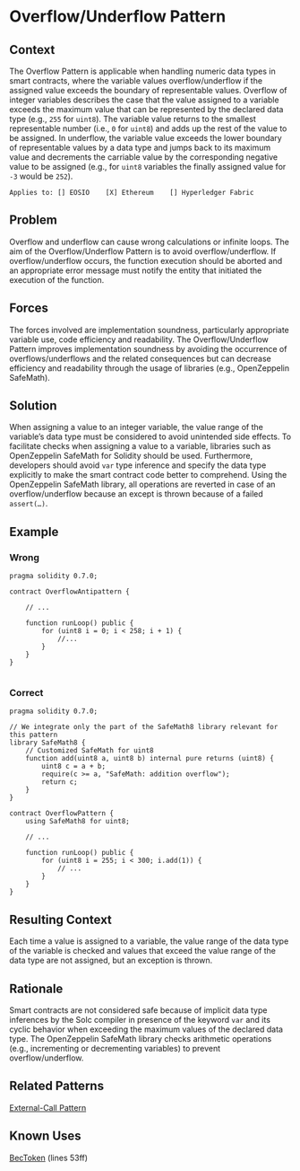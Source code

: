 # Overflow/Underflow Pattern
## Context
The Overflow Pattern is applicable when handling numeric data types in smart contracts, where the variable values overflow/underflow if the assigned value exceeds the boundary of representable values. Overflow of integer variables describes the case that the value assigned to a variable exceeds the maximum value that can be represented by the declared data type (e.g., ``255`` for ``uint8``). The variable value returns to the smallest representable number (i.e., ``0`` for ``uint8``) and adds up the rest of the value to be assigned. In underflow, the variable value exceeds the lower boundary of representable values by a data type and jumps back to its maximum value and decrements the carriable value by the corresponding negative value to be assigned (e.g., for ``uint8`` variables the finally assigned value for ``-3`` would be ``252``). 

``Applies to: [] EOSIO    [X] Ethereum    [] Hyperledger Fabric``
## Problem
Overflow and underflow can cause wrong calculations or infinite loops. The aim of the Overflow/Underflow Pattern is to avoid overflow/underflow. If overflow/underflow occurs, the function execution should be aborted and an appropriate error message must notify the entity that initiated the execution of the function. 

## Forces
The forces involved are implementation soundness, particularly appropriate variable use, code efficiency and readability. The Overflow/Underflow Pattern improves implementation soundness by avoiding the occurrence of overflows/underflows and the related consequences but can decrease efficiency and readability through the usage of libraries (e.g., OpenZeppelin SafeMath).

## Solution
When assigning a value to an integer variable, the value range of the variable’s data type must be considered to avoid unintended side effects. To facilitate checks when assigning a value to a variable, libraries such as OpenZeppelin SafeMath for Solidity should be used. Furthermore, developers should avoid ``var`` type inference and specify the data type explicitly to make the smart contract code better to comprehend. Using the OpenZeppelin SafeMath library, all operations are reverted in case of an overflow/underflow because an except is thrown because of a failed ``assert(…)``.

## Example

### Wrong
```Solidity 
pragma solidity 0.7.0;

contract OverflowAntipattern {

    // ...

    function runLoop() public {
        for (uint8 i = 0; i < 258; i + 1) {
            //...
        }
    }
}


```
### Correct
```Solidity 
pragma solidity 0.7.0;

// We integrate only the part of the SafeMath8 library relevant for this pattern
library SafeMath8 {
    // Customized SafeMath for uint8
    function add(uint8 a, uint8 b) internal pure returns (uint8) {
        uint8 c = a + b;
        require(c >= a, "SafeMath: addition overflow");
        return c;
    }
}

contract OverflowPattern {
    using SafeMath8 for uint8;
       
    // ...

    function runLoop() public {
        for (uint8 i = 255; i < 300; i.add(1)) {
            // ...
        }
    }
}

```
## Resulting Context
Each time a value is assigned to a variable, the value range of the data type of the variable is checked and values that exceed the value range of the data type are not assigned, but an exception is thrown.

## Rationale
Smart contracts are not considered safe because of implicit data type inferences by the Solc compiler in presence of the keyword ``var`` and its cyclic behavior when exceeding the maximum values of the declared data type. The OpenZeppelin SafeMath library checks arithmetic operations (e.g., incrementing or decrementing variables) to prevent overflow/underflow.

## Related Patterns
[External-Call Pattern](../External-Call%20Pattern/README.md)
## Known Uses
[BecToken](https://etherscan.io/address/0xc5d105e63711398af9bbff092d4b6769c82f793d#code) (lines 53ff)
